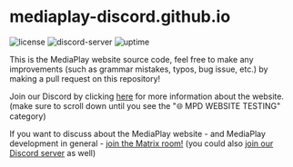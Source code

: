 # mediaplay-discord.github.io

![license](https://img.shields.io/github/license/MediaPlay-Discord/mediaplay-discord.github.io?style=plastic) ![discord-server](https://img.shields.io/discord/699994812517974057?color=00b0f0&logo=MPD&style=plastic) ![uptime](https://img.shields.io/endpoint?url=https://raw.githubusercontent.com/MediaPlay-Discord/status/master/api/website/uptime.json&style=plastic)

This is the MediaPlay website source code,
feel free to make any improvements (such as grammar mistakes, typos, bug issue, etc.)
by making a pull request on this repository!

Join our Discord by clicking [here](https://discord.gg/5Tdke6dsaP) for more information about the website. (make sure to scroll down until you see the "🌐 MPD WEBSITE TESTING" category)

If you want to discuss about the MediaPlay website - and MediaPlay development in general - [join the Matrix room!](https://matrix.to/#/#mediaplay-development:matrix.org) (you could also [join our Discord server](https://discord.gg/5Tdke6dsaP) as well)